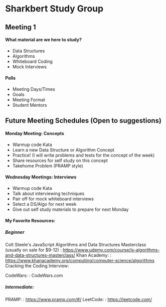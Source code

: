 # Sharkbert Study Group

## Meeting 1

#### What material are we here to study?
- Data Structures
- Algorithms
- Whiteboard Coding
- Mock Interviews


#### Polls
- Meeting Days/Times
- Goals
- Meeting Format
- Student Mentors


## Future Meeting Schedules (Open to suggestions) ##

#### Monday Meeting: Concepts
- Warmup code Kata
- Learn a new Data Structure or Algorithm Concept
- Practice! (I will write problems and tests for the concept of the week)
- Share resources for self study on this concept
- Takehome Problem (PRAMP style)

#### Wednesday Meetings: Interviews
- Warmup code Kata
- Talk about interviewing techniques
- Pair off for mock whiteboard interviews
- Select a DS/Algo for next week
- Give out self study materials to prepare for next Monday


#### My Favorite Resources:
##### Beginner
Colt Steele's JavaScript Algorithms and Data Structures Masterclass (usually on sale for $9-12)
: https://www.udemy.com/course/js-algorithms-and-data-structures-masterclass/
Khan Academy:
: https://www.khanacademy.org/computing/computer-science/algorithms 
Cracking the Coding Interview:

CodeWars:
: CodeWars.com
 
##### Intermediate:
PRAMP: 
: https://www.pramp.com/#/
LeetCode:
: https://leetcode.com/
